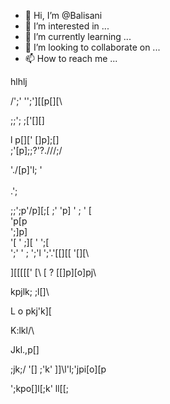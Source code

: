 - 👋 Hi, I’m @Balisani
- 👀 I’m interested in ...
- 🌱 I’m currently learning ...
- 💞️ I’m looking to collaborate on ...
- 📫 How to reach me ...

<!---
Balisani/Balisani is a ✨ special ✨ repository because its `README.md` (this file) appears on your GitHub profile.
You can click the Preview link to take a look at your changes.
--->
hlhlj

/';'
'';'][\[p\[][\

;;';
;['[][]


l
p[\]['
[]p\];[]\
;'[p];;?'?.///;/

'./[p]'l;
'\
\
.';

;;';p'/p][;[
;'
'p]
'
;
'
\[\
'p[p\
';]p]\
'[
'
;][
'
';[\
';'
'
;
';'l
';'.'[[][\[
'[\][\


][\[[\[\['
[\\
[
?
\[\[]p][o]pj\



kpjlk;
;l[]\\


L
o
pkj'k][



K:lkl/\



Jkl.,p[]


;jk;/
'[]
;'k'
]]\l'l;'jpi[o][p



';kpo[]l[;k'
ll[[;







